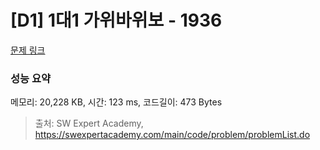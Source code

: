 # [D1] 1대1 가위바위보 - 1936 

[문제 링크](https://swexpertacademy.com/main/code/problem/problemDetail.do?contestProbId=AV5PjKXKALcDFAUq) 

### 성능 요약

메모리: 20,228 KB, 시간: 123 ms, 코드길이: 473 Bytes



> 출처: SW Expert Academy, https://swexpertacademy.com/main/code/problem/problemList.do